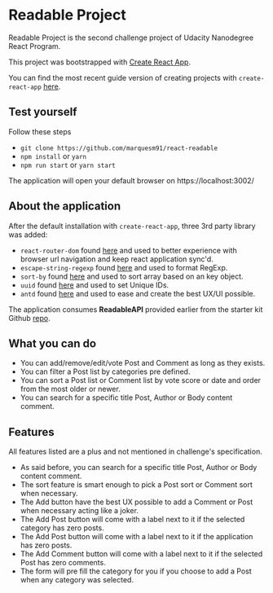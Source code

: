# Readable Project

Readable Project is the second challenge project of Udacity Nanodegree React Program.

This project was bootstrapped with [Create React App](https://github.com/facebookincubator/create-react-app).

You can find the most recent guide version of creating projects with `create-react-app` [here](https://github.com/facebookincubator/create-react-app/blob/master/packages/react-scripts/template/README.md).

## Test yourself

Follow these steps

* `git clone https://github.com/marquesm91/react-readable`
* `npm install` or `yarn`
* `npm run start` or `yarn start`

The application will open your default browser on https://localhost:3002/

## About the application

After the default installation with `create-react-app`, three 3rd party library was added:

* `react-router-dom` found [here](https://github.com/ReactTraining/react-router) and used to better experience with browser url navigation and keep react application sync'd.
* `escape-string-regexp` found [here](https://github.com/sindresorhus/escape-string-regexp) and used to format RegExp.
* `sort-by` found [here](https://github.com/kvnneff/sort-by) and used to sort array based on an key object.
* `uuid` found [here](https://github.com/kelektiv/node-uuid) and used to set Unique IDs.
* `antd` found [here](https://github.com/ant-design/ant-design) and used to ease and create the best UX/UI possible.

The application consumes **ReadableAPI** provided earlier from the starter kit Github [repo](https://github.com/udacity/reactnd-project-readable-starter).

## What you can do

* You can add/remove/edit/vote Post and Comment as long as they exists.
* You can filter a Post list by categories pre defined.
* You can sort a Post list or Comment list by vote score or date and order from the most older or newer.
* You can search for a specific title Post, Author or Body content comment.

## Features

All features listed are a plus and not mentioned in challenge's specification.

* As said before, you can search for a specific title Post, Author or Body content comment.
* The sort feature is smart enough to pick a Post sort or Comment sort when necessary.
* The Add button have the best UX possible to add a Comment or Post when necessary acting like a joker.
* The Add Post button will come with a label next to it if the selected category has zero posts.
* The Add Post button will come with a label next to it if the application has zero posts.
* The Add Comment button will come with a label next to it if the selected Post has zero comments.
* The form will pre fill the category for you if you choose to add a Post when any category was selected.
